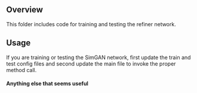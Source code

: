 ## Overview
This folder includes code for training and testing the refiner network.

## Usage
If you are training or testing the SimGAN network, first update the train and test config files and second update the main file to invoke the proper method call.

#### Anything else that seems useful
